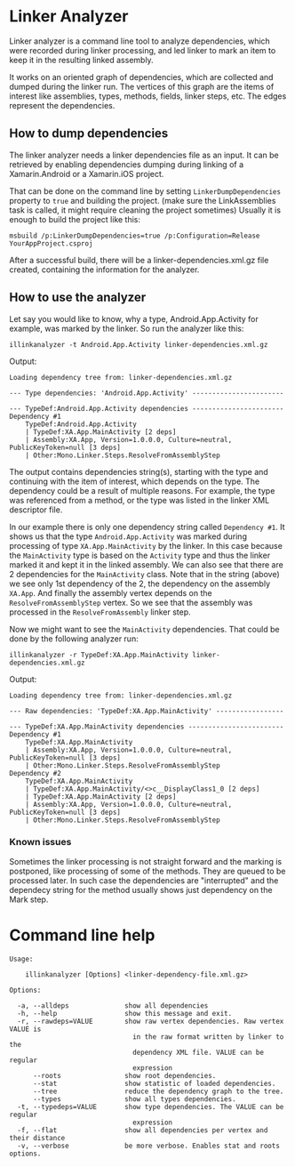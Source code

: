 # Linker Analyzer

Linker analyzer is a command line tool to analyze dependencies, which
were recorded during linker processing, and led linker to mark an item
to keep it in the resulting linked assembly.

It works on an oriented graph of dependencies, which are collected and
dumped during the linker run. The vertices of this graph are the items
of interest like assemblies, types, methods, fields, linker steps,
etc. The edges represent the dependencies.

## How to dump dependencies

The linker analyzer needs a linker dependencies file as an input. It
can be retrieved by enabling dependencies dumping during linking of a
Xamarin.Android or a Xamarin.iOS project.

That can be done on the command line by setting
`LinkerDumpDependencies` property to `true` and building the
project. (make sure the LinkAssemblies task is called, it might
require cleaning the project sometimes) Usually it is enough to build
the project like this:

```msbuild /p:LinkerDumpDependencies=true /p:Configuration=Release YourAppProject.csproj```

After a successful build, there will be a linker-dependencies.xml.gz
file created, containing the information for the analyzer.

## How to use the analyzer

Let say you would like to know, why a type, Android.App.Activity for
example, was marked by the linker. So run the analyzer like this:

```illinkanalyzer -t Android.App.Activity linker-dependencies.xml.gz```

Output:

```
Loading dependency tree from: linker-dependencies.xml.gz

--- Type dependencies: 'Android.App.Activity' -----------------------

--- TypeDef:Android.App.Activity dependencies -----------------------
Dependency #1
	TypeDef:Android.App.Activity
	| TypeDef:XA.App.MainActivity [2 deps]
	| Assembly:XA.App, Version=1.0.0.0, Culture=neutral, PublicKeyToken=null [3 deps]
	| Other:Mono.Linker.Steps.ResolveFromAssemblyStep
```

The output contains dependencies string(s), starting with the type and continuing with the item of interest, which depends on the type. The dependency could be a result of multiple reasons. For example, the type was referenced from a method, or the type was listed in the linker XML descriptor file.

In our example there is only one dependency string called `Dependency
#1`. It shows us that the type `Android.App.Activity` was marked
during processing of type `XA.App.MainActivity` by the linker. In this
case because the `MainActivity` type is based on the `Activity` type
and thus the linker marked it and kept it in the linked assembly. We
can also see that there are 2 dependencies for the `MainActivity`
class. Note that in the string (above) we see only 1st dependency of
the 2, the dependency on the assembly `XA.App`. And finally the
assembly vertex depends on the `ResolveFromAssemblyStep` vertex. So we
see that the assembly was processed in the `ResolveFromAssembly`
linker step.

Now we might want to see the `MainActivity` dependencies. That could
be done by the following analyzer run:

```illinkanalyzer -r TypeDef:XA.App.MainActivity linker-dependencies.xml.gz```

Output:

```
Loading dependency tree from: linker-dependencies.xml.gz

--- Raw dependencies: 'TypeDef:XA.App.MainActivity' -----------------

--- TypeDef:XA.App.MainActivity dependencies ------------------------
Dependency #1
	TypeDef:XA.App.MainActivity
	| Assembly:XA.App, Version=1.0.0.0, Culture=neutral, PublicKeyToken=null [3 deps]
	| Other:Mono.Linker.Steps.ResolveFromAssemblyStep
Dependency #2
	TypeDef:XA.App.MainActivity
	| TypeDef:XA.App.MainActivity/<>c__DisplayClass1_0 [2 deps]
	| TypeDef:XA.App.MainActivity [2 deps]
	| Assembly:XA.App, Version=1.0.0.0, Culture=neutral, PublicKeyToken=null [3 deps]
	| Other:Mono.Linker.Steps.ResolveFromAssemblyStep
```

### Known issues

Sometimes the linker processing is not straight forward and the
marking is postponed, like processing of some of the methods. They are
queued to be processed later. In such case the dependencies are
"interrupted" and the dependecy string for the method usually shows
just dependency on the Mark step.

# Command line help

```
Usage:

	illinkanalyzer [Options] <linker-dependency-file.xml.gz>

Options:

  -a, --alldeps              show all dependencies
  -h, --help                 show this message and exit.
  -r, --rawdeps=VALUE        show raw vertex dependencies. Raw vertex VALUE is
                               in the raw format written by linker to the
                               dependency XML file. VALUE can be regular
                               expression
      --roots                show root dependencies.
      --stat                 show statistic of loaded dependencies.
      --tree                 reduce the dependency graph to the tree.
      --types                show all types dependencies.
  -t, --typedeps=VALUE       show type dependencies. The VALUE can be regular
                               expression
  -f, --flat                 show all dependencies per vertex and their distance
  -v, --verbose              be more verbose. Enables stat and roots options.
```
